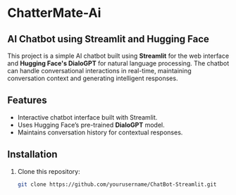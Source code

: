 # ChatterMate-Ai
## AI Chatbot using Streamlit and Hugging Face

This project is a simple AI chatbot built using **Streamlit** for the web interface and **Hugging Face's DialoGPT** for natural language processing. The chatbot can handle conversational interactions in real-time, maintaining conversation context and generating intelligent responses.

## Features
- Interactive chatbot interface built with Streamlit.
- Uses Hugging Face’s pre-trained **DialoGPT** model.
- Maintains conversation history for contextual responses.

## Installation
1. Clone this repository:
   ```bash
   git clone https://github.com/yourusername/ChatBot-Streamlit.git
